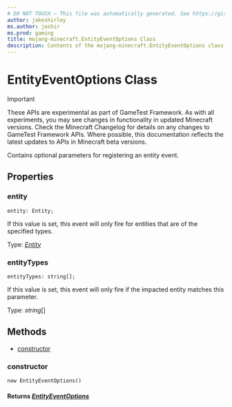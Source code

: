 ```yaml
---
# DO NOT TOUCH — This file was automatically generated. See https://github.com/Mojang/MinecraftScriptingApiDocsGenerator to modify descriptions, examples, etc.
author: jakeshirley
ms.author: jashir
ms.prod: gaming
title: mojang-minecraft.EntityEventOptions Class
description: Contents of the mojang-minecraft.EntityEventOptions class.
---
```

# EntityEventOptions Class
>[!IMPORTANT]
>These APIs are experimental as part of GameTest Framework. As with all experiments, you may see changes in functionality in updated Minecraft versions. Check the Minecraft Changelog for details on any changes to GameTest Framework APIs. Where possible, this documentation reflects the latest updates to APIs in Minecraft beta versions.

Contains optional parameters for registering an entity event.

## Properties
### **entity**
`entity: Entity;`

If this value is set, this event will only fire for entities that are of the specified types.

Type: [*Entity*](Entity.md)


### **entityTypes**
`entityTypes: string[];`

If this value is set, this event will only fire if the impacted entity matches this parameter.

Type: *string*[]



## Methods
- [constructor](#constructor)
  
### **constructor**
`
new EntityEventOptions()
`


#### **Returns** [*EntityEventOptions*](EntityEventOptions.md)



